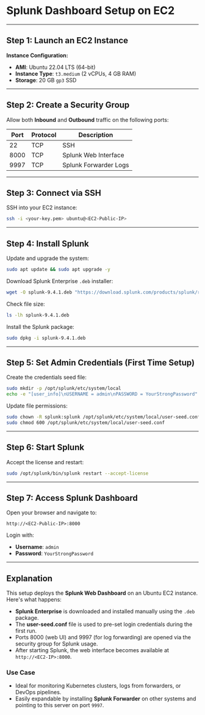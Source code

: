 # **Splunk Dashboard Setup on EC2**

---

## **Step 1: Launch an EC2 Instance**

**Instance Configuration:**

- **AMI**: Ubuntu 22.04 LTS (64-bit)
- **Instance Type**: `t3.medium` (2 vCPUs, 4 GB RAM)
- **Storage**: 20 GB `gp3` SSD

---

## **Step 2: Create a Security Group**

Allow both **Inbound** and **Outbound** traffic on the following ports:

| Port | Protocol | Description           |
|------|----------|-----------------------|
| 22   | TCP      | SSH                   |
| 8000 | TCP      | Splunk Web Interface  |
| 9997 | TCP      | Splunk Forwarder Logs |

---

## **Step 3: Connect via SSH**

SSH into your EC2 instance:

```bash
ssh -i <your-key.pem> ubuntu@<EC2-Public-IP>
```

---

## **Step 4: Install Splunk**

Update and upgrade the system:

```bash
sudo apt update && sudo apt upgrade -y
```

Download Splunk Enterprise `.deb` installer:

```bash
wget -O splunk-9.4.1.deb "https://download.splunk.com/products/splunk/releases/9.4.1/linux/splunk-9.4.1-e3bdab203ac8-linux-amd64.deb"
```

Check file size:

```bash
ls -lh splunk-9.4.1.deb
```

Install the Splunk package:

```bash
sudo dpkg -i splunk-9.4.1.deb
```

---

## **Step 5: Set Admin Credentials (First Time Setup)**

Create the credentials seed file:

```bash
sudo mkdir -p /opt/splunk/etc/system/local
echo -e "[user_info]\nUSERNAME = admin\nPASSWORD = YourStrongPassword" | sudo tee /opt/splunk/etc/system/local/user-seed.conf
```

Update file permissions:

```bash
sudo chown -R splunk:splunk /opt/splunk/etc/system/local/user-seed.conf
sudo chmod 600 /opt/splunk/etc/system/local/user-seed.conf
```

---

## **Step 6: Start Splunk**

Accept the license and restart:

```bash
sudo /opt/splunk/bin/splunk restart --accept-license
```

---

## **Step 7: Access Splunk Dashboard**

Open your browser and navigate to:

```url
http://<EC2-Public-IP>:8000
```

Login with:

- **Username**: `admin`
- **Password**: `YourStrongPassword`

---

## **Explanation**

This setup deploys the **Splunk Web Dashboard** on an Ubuntu EC2 instance. Here's what happens:

- **Splunk Enterprise** is downloaded and installed manually using the `.deb` package.
- The **user-seed.conf** file is used to pre-set login credentials during the first run.
- Ports 8000 (web UI) and 9997 (for log forwarding) are opened via the security group for Splunk usage.
- After starting Splunk, the web interface becomes available at `http://<EC2-IP>:8000`.

### **Use Case**

- Ideal for monitoring Kubernetes clusters, logs from forwarders, or DevOps pipelines.
- Easily expandable by installing **Splunk Forwarder** on other systems and pointing to this server on port `9997`.
